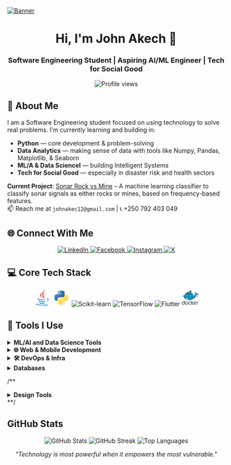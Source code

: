 [![Banner](https://itsm.tools/wp-content/uploads/2023/12/ai-buzzwords.png)](https://itsm.tools)

<h1 align="center">Hi, I'm John Akech 👋</h1>
<h3 align="center">Software Engineering Student | Aspiring AI/ML Engineer | Tech for Social Good</h3>

<p align="center">
  <img src="https://komarev.com/ghpvc/?username=john-akech&label=Profile%20Views&color=0e75b6&style=flat" alt="Profile views" />
</p>


## 🚀 About Me

I am a Software Engineering student focused on using technology to solve real problems. I’m currently learning and building in:

- **Python** — core development & problem-solving  
- **Data Analytics** — making sense of data with tools like Numpy, Pandas, Matplotlib, & Seaborn  
- **ML/A & Data ScienceI** — building Intelligent Systems  
- **Tech for Social Good** — especially in disaster risk and health sectors  

**Current Project**: [Sonar Rock vs Mine](https://github.com/John-Akech/Sonar-Rock-vs-Mine-Classifier) – A machine learning classifier to classify sonar signals as either rocks or mines, based on frequency-based features.  
📫 Reach me at `johnakec12@gmail.com` | 📞 +250 792 403 049


## 🌐 Connect With Me

<p align="center">
  <a href="https://www.linkedin.com/in/john-akech" target="_blank">
    <img src="https://raw.githubusercontent.com/rahuldkjain/github-profile-readme-generator/master/src/images/icons/Social/linked-in-alt.svg" alt="LinkedIn" height="30" width="40" />
  </a>
  <a href="https://fb.com/the.lord.aroma" target="_blank">
    <img src="https://raw.githubusercontent.com/rahuldkjain/github-profile-readme-generator/master/src/images/icons/Social/facebook.svg" alt="Facebook" height="30" width="40" />
  </a>
  <a href="https://instagram.com/the.lord.aroma" target="_blank">
    <img src="https://raw.githubusercontent.com/rahuldkjain/github-profile-readme-generator/master/src/images/icons/Social/instagram.svg" alt="Instagram" height="30" width="40" />
  </a>
  <a href="https://x.com/john_akech_" target="_blank">
    <img src="https://img.freepik.com/free-vector/new-2023-twitter-logo-x-icon-design_1017-45418.jpg?size=338&ext=jpg" alt="X" height="30" width="40" />
  </a>
</p>


## 💻 Core Tech Stack

<p align="center">
  <img src="https://raw.githubusercontent.com/devicons/devicon/master/icons/java/java-original.svg" alt="Java" width="40" height="40"/>
  <img src="https://raw.githubusercontent.com/devicons/devicon/master/icons/python/python-original.svg" alt="Python" width="40" height="40"/>
  <img src="https://upload.wikimedia.org/wikipedia/commons/0/05/Scikit_learn_logo_small.svg" alt="Scikit-learn" width="40" height="40"/>
  <img src="https://www.vectorlogo.zone/logos/tensorflow/tensorflow-icon.svg" alt="TensorFlow" width="40" height="40"/>
  <img src="https://www.vectorlogo.zone/logos/flutterio/flutterio-icon.svg" alt="Flutter" width="40" height="40"/>
  <img src="https://raw.githubusercontent.com/devicons/devicon/master/icons/docker/docker-original-wordmark.svg" alt="Docker" width="40" height="40"/>
</p>


## 🧰 Tools I Use

<details>
  <summary><strong>ML/AI and Data Science Tools</strong></summary>
  <p align="center">
    <img src="https://raw.githubusercontent.com/devicons/devicon/master/icons/pandas/pandas-original.svg" width="40" height="40"/>
    <img src="https://raw.githubusercontent.com/mwaskom/seaborn/master/doc/_static/logo-mark-lightbg.svg" width="40" height="40"/>
    <img src="https://www.vectorlogo.zone/logos/pytorch/pytorch-icon.svg" width="40" height="40"/>
  </p>
</details>

<details>
  <summary><strong>🌐 Web & Mobile Development</strong></summary>
  <p align="center">
    <img src="https://raw.githubusercontent.com/devicons/devicon/master/icons/html5/html5-original-wordmark.svg" width="40" height="40"/>
    <img src="https://raw.githubusercontent.com/devicons/devicon/master/icons/css3/css3-original-wordmark.svg" width="40" height="40"/>
    <img src="https://raw.githubusercontent.com/devicons/devicon/master/icons/typescript/typescript-original.svg" width="40" height="40"/>
    <img src="https://raw.githubusercontent.com/devicons/devicon/master/icons/vuejs/vuejs-original-wordmark.svg" width="40" height="40"/>
    <img src="https://www.vectorlogo.zone/logos/dartlang/dartlang-icon.svg" width="40" height="40"/>
  </p>
</details>

<details>
  <summary><strong>🛠️ DevOps & Infra</strong></summary>
  <p align="center">
    <img src="https://www.vectorlogo.zone/logos/kubernetes/kubernetes-icon.svg" width="40" height="40"/>
    <img src="https://www.vectorlogo.zone/logos/vagrantup/vagrantup-icon.svg" width="40" height="40"/>
    <img src="https://www.vectorlogo.zone/logos/virtualbox/virtualbox-icon.svg" width="40" height="40"/>
  </p>
</details>

<details>
  <summary><strong>Databases</strong></summary>
  <p align="center">
    <img src="https://raw.githubusercontent.com/devicons/devicon/master/icons/mongodb/mongodb-original-wordmark.svg" width="40" height="40"/>
    <img src="https://raw.githubusercontent.com/devicons/devicon/master/icons/mysql/mysql-original-wordmark.svg" width="40" height="40"/>
    <img src="https://raw.githubusercontent.com/devicons/devicon/master/icons/postgresql/postgresql-original-wordmark.svg" width="40" height="40"/>
    <img src="https://www.vectorlogo.zone/logos/sqlite/sqlite-icon.svg" width="40" height="40"/>
  </p>
</details>

/**
<details>
  <summary><strong>Design Tools</strong></summary>
  <p align="center">
    <img src="https://www.vectorlogo.zone/logos/figma/figma-icon.svg" width="40" height="40"/>
    <img src="https://www.vectorlogo.zone/logos/adobe_illustrator/adobe_illustrator-icon.svg" width="40" height="40"/>
    <img src="https://raw.githubusercontent.com/devicons/devicon/master/icons/photoshop/photoshop-line.svg" width="40" height="40"/>
  </p>
</details>
**/

## GitHub Stats

<p align="center">
  <img src="https://github-readme-stats.vercel.app/api?username=john-akech&show_icons=true&locale=en" alt="GitHub Stats" />
  <img src="https://streak-stats.demolab.com?user=john-akech&theme=default" alt="GitHub Streak" />
  <img src="https://github-readme-stats.vercel.app/api/top-langs/?username=john-akech&layout=compact" alt="Top Languages" />
</p>

<p align="center">
  <em>"Technology is most powerful when it empowers the most vulnerable."</em>
</p>

